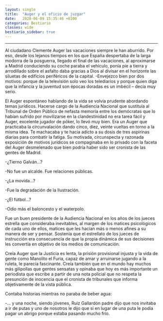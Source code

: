 ```yaml
---
layout: single
title:  "Auger y el oficio de juzgar"
date:   2020-06-09 15:35:46 +0100
categories: Bestiario
classes: wide
bestiario_sidebar: true
---
```


---
Al ciudadano Clemente Auger las vacaciones siempre le han aburrido. Por eso, desde los lejanos tiempos en los que España despertaba de la larga modorra de la posguerra, llegado el final de las vacaciones, al aproximarse a Madrid conduciendo su coche paraba el vehículo, ponía pie a tierra y arrodillado sobre el asfalto daba  gracias a Dios al divisar en el horizonte las siluetas de edificios periféricos de la capital. -Envejezco bien por dos motivos: porque de la televisión solo veo los telediarios y porque quien  diga que la infancia y la juventud son épocas doradas es un imbécil – decía muy serio.

El Auger espontáneo hablando de la vida se volvía  prudente abordando temas jurídicos. Hacerse cargo de la Audiencia Nacional que sustituía al Tribunal de Orden Público de nefasta memoria entre los demócratas  que lo habían sufrido por movilizarse en la clandestinidad  no era tarea  fácil y Auger, excelente jugador de póker,  lo llevó muy bien. Era un Auger que practicaba la circunvalación dando cinco, diez, veinte vueltas en torno a la misma idea. Te machacaba y te hacia adicto a su dosis de tres aspirinas diarias para combatir la fatiga. Su motivada, circunspecta y razonada exposición de motivos jurídicos se compaginaba en lo privado con la faceta del Auger desmelenado que bien podría haber sido ser cronista de las gentes de Madrid.

-¿Tierno Galván…?

-No fue un alcalde. Fue  relaciones públicas.

-¿La movida…? 

-Fue la degradación de la Ilustración.

-¿El fútbol…?

-Odio más el baloncesto y el waterpolo.

Fue un buen presidente de la Audiencia Nacional en los años de los jueces estrella que consideraba inevitables, al margen de los matices psicológicos de cada uno de ellos, matices que les hacían más o menos afines a su manera de ser y pensar. Sostenía que el estrellato de los jueces de instrucción era consecuencia de que la propia dinámica de sus decisiones les convertía en objetivo de los medios de comunicación.

Creía Auger que la Justicia es lenta, la prisión provisional injusta y la vida de gente como Manolito el Furia, capaz de amar y arruinarse jugando a la ruleta, le parecía fascinante. Creía también que en el mundo hay muchos más gilipollas que gentes sensatas y opinaba que hoy es más importante un periodista que escribe a partir de una  nota policial que no respeta la presunción de inocencia que el cronista de tribunales que informa objetivamente de la vista pública.

Contaba historias mientras no paraba de beber agua:

-… y una noche, siendo jóvenes, Ruiz Gallardón padre dijo que nos invitaba a ir de putas y uno de nosotros le dijo que si en lugar de una puta le podía pagar un abrigo porque estaba pasando mucho frío.